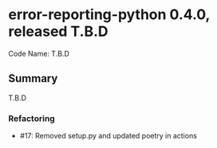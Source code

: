 # error-reporting-python 0.4.0, released T.B.D

Code Name: T.B.D

## Summary

T.B.D

### Refactoring

  - #17: Removed setup.py and updated poetry in actions